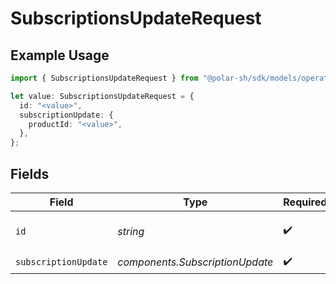 # SubscriptionsUpdateRequest

## Example Usage

```typescript
import { SubscriptionsUpdateRequest } from "@polar-sh/sdk/models/operations/subscriptionsupdate.js";

let value: SubscriptionsUpdateRequest = {
  id: "<value>",
  subscriptionUpdate: {
    productId: "<value>",
  },
};
```

## Fields

| Field                           | Type                            | Required                        | Description                     |
| ------------------------------- | ------------------------------- | ------------------------------- | ------------------------------- |
| `id`                            | *string*                        | :heavy_check_mark:              | The subscription ID.            |
| `subscriptionUpdate`            | *components.SubscriptionUpdate* | :heavy_check_mark:              | N/A                             |